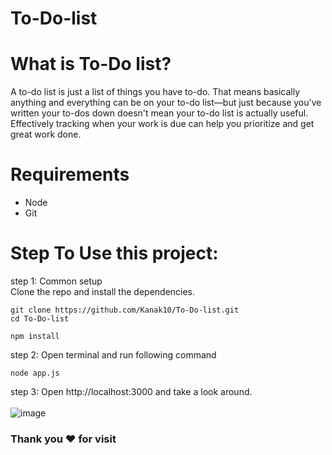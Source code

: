 # To-Do-list
# What is To-Do list?
A to-do list is just a list of things you have to-do. That means basically anything and everything can be on your to-do list—but just because you've written your to-dos down doesn't mean your to-do list is actually useful. Effectively tracking when your work is due can help you prioritize and get great work done.

# Requirements
* Node
* Git

# Step To Use this project:
step 1: Common setup <br /> Clone the repo and install the dependencies.
```
git clone https://github.com/Kanak10/To-Do-list.git
cd To-Do-list
```
```
npm install
```
step 2: Open terminal and run following command
```
node app.js
```
step 3: Open http://localhost:3000 and take a look around.<br /><br />
![image](https://github.com/Kanak10/To-Do-list/assets/66711082/b75fe9f3-c92f-4e7d-a423-106de9cf069e)
### Thank you ❤️ for visit
